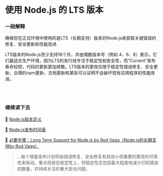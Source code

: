 # 使用 Node.js 的 LTS 版本

### 一段解释

确保您在正式环境中使用的是LTS（长期支持）版本的Node.js来获取关键错误的修复、安全更新和性能改进. 

LTS版本的Node.js至少支持18个月，并由偶数版本号（例如 4、6、8）表示。它们最适合生产环境，因为LTS的发行线专注于稳定性和安全性，而“Current”发布寿命较短，代码的更新更加频繁。LTS版本的更改仅限于稳定性错误修复、安全更新、合理的npm更新、文档更新和某些可以证明不会破坏现有应用程序的性能改进。

<br/><br/>

### 继续读下去

🔗 [ Node.js版本定义 ](https://nodejs.org/en/about/releases/)

🔗 [ Node.js发布时间表 ](https://github.com/nodejs/Release)

🔗 [必要步骤：Long Term Support for Node.js by Rod Vagg（Node.js的长期支持by Rod Vagg）](https://medium.com/@nodesource/essential-steps-long-term-support-for-node-js-8ecf7514dbd)
> ...每个增量发布计划将由错误修复、安全修复和其他小但重要的更改的可用性来驱动。重点将放在稳定性上，但稳定性还包括最大程度地减少已知错误的数量，并持续关注的重大安全问题。

<br/><br/>
